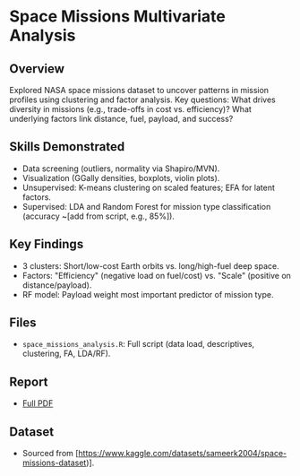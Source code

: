 # Space Missions Multivariate Analysis

## Overview
Explored NASA space missions dataset to uncover patterns in mission profiles using clustering and factor analysis. Key questions: What drives diversity in missions (e.g., trade-offs in cost vs. efficiency)? What underlying factors link distance, fuel, payload, and success?

## Skills Demonstrated
- Data screening (outliers, normality via Shapiro/MVN).
- Visualization (GGally densities, boxplots, violin plots).
- Unsupervised: K-means clustering on scaled features; EFA for latent factors.
- Supervised: LDA and Random Forest for mission type classification (accuracy ~[add from script, e.g., 85%]).

## Key Findings
- 3 clusters: Short/low-cost Earth orbits vs. long/high-fuel deep space.
- Factors: "Efficiency" (negative load on fuel/cost) vs. "Scale" (positive on distance/payload).
- RF model: Payload weight most important predictor of mission type.

## Files
- `space_missions_analysis.R`: Full script (data load, descriptives, clustering, FA, LDA/RF).

## Report
- [Full PDF]((https://drive.google.com/file/d/1Q8yuivkqpsztSt2okNevmxe_2Job1L1x/view?usp=drive_link))

## Dataset
- Sourced from [https://www.kaggle.com/datasets/sameerk2004/space-missions-dataset)].
